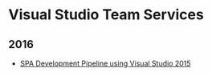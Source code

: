 Visual Studio Team Services
===========================

2016
----
* [SPA Development Pipeline using Visual Studio 2015](blog/2016/04/spa-development-pipeline-visual-studio-2015.md)
